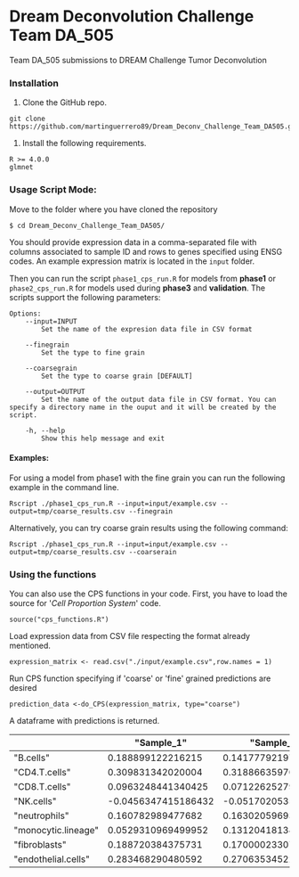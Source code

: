 # Dream Deconvolution Challenge Team DA_505

Team DA_505 submissions to DREAM Challenge Tumor Deconvolution

### Installation

1.  Clone the GitHub repo.

<!-- -->

    git clone https://github.com/martinguerrero89/Dream_Deconv_Challenge_Team_DA505.git

1.  Install the following requirements.

<!-- -->

    R >= 4.0.0
    glmnet

### Usage Script Mode:

Move to the folder where you have cloned the repository

    $ cd Dream_Deconv_Challenge_Team_DA505/

You should provide expression data in a comma-separated file with columns associated to sample ID and rows to genes specified using ENSG codes. An example expression matrix is located in the `input` folder.

Then you can run the script `phase1_cps_run.R` for models from **phase1** or `phase2_cps_run.R` for models used during **phase3** and **validation**. The scripts support the following parameters:

    Options:
        --input=INPUT
            Set the name of the expresion data file in CSV format

        --finegrain
            Set the type to fine grain

        --coarsegrain
            Set the type to coarse grain [DEFAULT]

        --output=OUTPUT
            Set the name of the output data file in CSV format. You can specify a directory name in the ouput and it will be created by the script.

        -h, --help
            Show this help message and exit

#### Examples:

For using a model from phase1 with the fine grain you can run the following example in the command line.

    Rscript ./phase1_cps_run.R --input=input/example.csv --output=tmp/coarse_results.csv --finegrain

Alternatively, you can try coarse grain results using the following command:

    Rscript ./phase1_cps_run.R --input=input/example.csv --output=tmp/coarse_results.csv --coarserain

### Using the functions

You can also use the CPS functions in your code. First, you have to load the source for '*Cell Proportion System*' code.

    source("cps_functions.R")

Load expression data from CSV file respecting the format already mentioned.

    expression_matrix <- read.csv("./input/example.csv",row.names = 1)

Run CPS function specifying if 'coarse' or 'fine' grained predictions are desired

    prediction_data <-do_CPS(expression_matrix, type="coarse")

A dataframe with predictions is returned.

|                     | "Sample_1"          | "Sample_2"          |
|---------------------|---------------------|---------------------|
| "B.cells"           | 0.188899122216215   | 0.141777921974995   |
| "CD4.T.cells"       | 0.309831342020004   | 0.318866359701925   |
| "CD8.T.cells"       | 0.0963248441340425  | 0.0712262527901734  |
| "NK.cells"          | -0.0456347415186432 | -0.0517020535308003 |
| "neutrophils"       | 0.160782989477682   | 0.163020596936101   |
| "monocytic.lineage" | 0.0529310969499952  | 0.131204181347804   |
| "fibroblasts"       | 0.188720384375731   | 0.170000233071814   |
| "endothelial.cells" | 0.283468290480592   | 0.270635345222704   |
